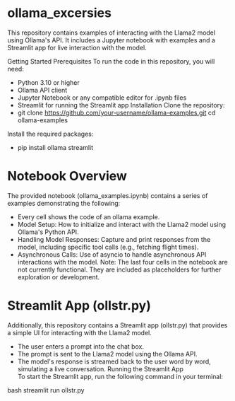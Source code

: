 # ollama_excersies
This repository contains examples of interacting with the Llama2 model using Ollama's API. It includes a Jupyter notebook with examples and a Streamlit app for live interaction with the model.

Getting Started
Prerequisites
To run the code in this repository, you will need:

* Python 3.10 or higher
* Ollama API client
* Jupyter Notebook or any compatible editor for .ipynb files
* Streamlit for running the Streamlit app
Installation
Clone the repository:
* git clone https://github.com/your-username/ollama-examples.git cd ollama-examples

Install the required packages:  
* pip install ollama streamlit

# Notebook Overview
The provided notebook (ollama_examples.ipynb) contains a series of examples demonstrating the following:
* Every cell shows the code of an ollama example.
* Model Setup: How to initialize and interact with the Llama2 model using Ollama's Python API.
* Handling Model Responses: Capture and print responses from the model, including specific tool calls (e.g., fetching flight times).
* Asynchronous Calls: Use of asyncio to handle asynchronous API interactions with the model.
Note: The last four cells in the notebook are not currently functional. They are included as placeholders for further exploration or development.

# Streamlit App (ollstr.py)
Additionally, this repository contains a Streamlit app (ollstr.py) that provides a simple UI for interacting with the Llama2 model.

* The user enters a prompt into the chat box.
* The prompt is sent to the Llama2 model using the Ollama API.
* The model's response is streamed back to the user word by word, simulating a live conversation.
Running the Streamlit App  
To start the Streamlit app, run the following command in your terminal:

bash
streamlit run ollstr.py
